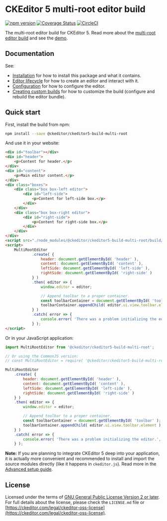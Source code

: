 CKEditor&nbsp;5 multi-root editor build
==============================================

[![npm version](https://badge.fury.io/js/%40ckeditor%2Fckeditor5-build-multi-root.svg)](https://www.npmjs.com/package/@ckeditor/ckeditor5-build-multi-root)
[![Coverage Status](https://coveralls.io/repos/github/ckeditor/ckeditor5/badge.svg?branch=master)](https://coveralls.io/github/ckeditor/ckeditor5?branch=master)
[![CircleCI](https://circleci.com/gh/ckeditor/ckeditor5.svg?style=shield)](https://app.circleci.com/pipelines/github/ckeditor/ckeditor5?branch=master)

The multi-root editor build for CKEditor&nbsp;5. Read more about the [multi-root editor build](https://ckeditor.com/docs/ckeditor5/latest/getting-started/legacy/installation-methods/predefined-builds.html#multi-root-editor) and see the [demo](https://ckeditor.com/docs/ckeditor5/latest/examples/builds/multi-root-editor.html).

## Documentation

See:

* [Installation](https://ckeditor.com/docs/ckeditor5/latest/installation/getting-started/quick-start.html) for how to install this package and what it contains.
* [Editor lifecycle](https://ckeditor.com/docs/ckeditor5/latest/installation/legacy/getting-started/editor-lifecycle.html) for how to create an editor and interact with it.
* [Configuration](https://ckeditor.com/docs/ckeditor5/latest/getting-started/setup/configuration.html) for how to configure the editor.
* [Creating custom builds](https://ckeditor.com/docs/ckeditor5/latest/installation/getting-started/quick-start.html#building-the-editor-from-source) for how to customize the build (configure and rebuild the editor bundle).

## Quick start

First, install the build from npm:

```bash
npm install --save @ckeditor/ckeditor5-build-multi-root
```

And use it in your website:

```html
<div id="toolbar"></div>
<div id="header">
	<p>Content for header.</p>
</div>
<div id="content">
	<p>Main editor content.</p>
</div>
<div class="boxes">
	<div class="box box-left editor">
		<div id="left-side">
			<p>Content for left-side box.</p>
		</div>
	</div>
	<div class="box box-right editor">
		<div id="right-side">
			<p>Content for right-side box.</p>
		</div>
	</div>
</div>
<script src="./node_modules/@ckeditor/ckeditor5-build-multi-root/build/ckeditor.js"></script>
<script>
	MultiRootEditor
			.create( {
				header: document.getElementById( 'header' ),
				content: document.getElementById( 'content' ),
				leftSide: document.getElementById( 'left-side' ),
				rightSide: document.getElementById( 'right-side' )
			} )
			.then( editor => {
				window.editor = editor;

				// Append toolbar to a proper container.
				const toolbarContainer = document.getElementById( 'toolbar' );
				toolbarContainer.appendChild( editor.ui.view.toolbar.element );
			} )
			.catch( error => {
				console.error( 'There was a problem initializing the editor.', error );
			} );
</script>

```

Or in your JavaScript application:

```js
import MultiRootEditor from '@ckeditor/ckeditor5-build-multi-root';

// Or using the CommonJS version:
// const MultiRootEditor = require( '@ckeditor/ckeditor5-build-multi-root' );

MultiRootEditor
	.create( {
		header: document.getElementById( 'header' ),
		content: document.getElementById( 'content' ),
		leftSide: document.getElementById( 'left-side' ),
		rightSide: document.getElementById( 'right-side' )
	} )
	.then( editor => {
		window.editor = editor;

		// Append toolbar to a proper container.
		const toolbarContainer = document.getElementById( 'toolbar' );
		toolbarContainer.appendChild( editor.ui.view.toolbar.element );
	} )
	.catch( error => {
		console.error( 'There was a problem initializing the editor.', error );
	} );
```

**Note:** If you are planning to integrate CKEditor&nbsp;5 deep into your application, it is actually more convenient and recommended to install and import the source modules directly (like it happens in `ckeditor.js`). Read more in the [Advanced setup guide](https://ckeditor.com/docs/ckeditor5/latest/getting-started/legacy/advanced/advanced-setup.html).

## License

Licensed under the terms of [GNU General Public License Version 2 or later](http://www.gnu.org/licenses/gpl.html). For full details about the license, please check the `LICENSE.md` file or [https://ckeditor.com/legal/ckeditor-oss-license](https://ckeditor.com/legal/ckeditor-oss-license).
